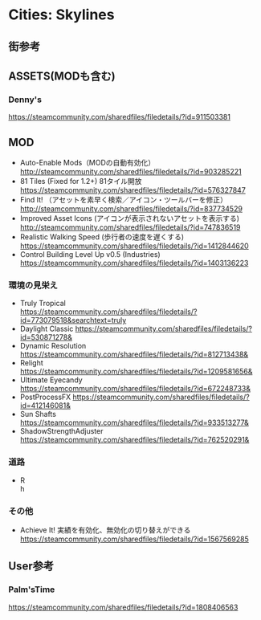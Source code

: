 
# Cities: Skylines






## 街参考

### 



## ASSETS(MODも含む)

### Denny's

https://steamcommunity.com/sharedfiles/filedetails/?id=911503381



## MOD

- Auto-Enable Mods（MODの自動有効化）  
  http://steamcommunity.com/sharedfiles/filedetails/?id=903285221
- 81 Tiles (Fixed for 1.2+) 81タイル開放  
  https://steamcommunity.com/sharedfiles/filedetails/?id=576327847  
- Find It! （アセットを素早く検索／アイコン・ツールバーを修正）  
  http://steamcommunity.com/sharedfiles/filedetails/?id=837734529  
- Improved Asset Icons (アイコンが表示されないアセットを表示する)  
  http://steamcommunity.com/sharedfiles/filedetails/?id=747836519
- Realistic Walking Speed (歩行者の速度を遅くする)  
  https://steamcommunity.com/sharedfiles/filedetails/?id=1412844620  
- Control Building Level Up v0.5 (Industries)  
  https://steamcommunity.com/sharedfiles/filedetails/?id=1403136223  


### 環境の見栄え

- Truly Tropical  
  https://steamcommunity.com/sharedfiles/filedetails/?id=773079518&searchtext=truly
- Daylight Classic
  https://steamcommunity.com/sharedfiles/filedetails/?id=530871278&
- Dynamic Resolution  
  https://steamcommunity.com/sharedfiles/filedetails/?id=812713438&  
- Relight  
  https://steamcommunity.com/sharedfiles/filedetails/?id=1209581656&  
- Ultimate Eyecandy  
  https://steamcommunity.com/sharedfiles/filedetails/?id=672248733&
- PostProcessFX
  https://steamcommunity.com/sharedfiles/filedetails/?id=412146081&  
- Sun Shafts  
  https://steamcommunity.com/sharedfiles/filedetails/?id=933513277&  
- ShadowStrengthAdjuster  
  https://steamcommunity.com/sharedfiles/filedetails/?id=762520291&  



### 道路

- R  
  h  


### その他

- Achieve It!  実績を有効化、無効化の切り替えができる  
  https://steamcommunity.com/sharedfiles/filedetails/?id=1567569285  




## User参考

### Palm'sTime

https://steamcommunity.com/sharedfiles/filedetails/?id=1808406563



